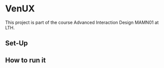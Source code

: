 # VenUX
This project is part of the course Advanced Interaction Design MAMN01 at LTH. 

## Set-Up

## How to run it
